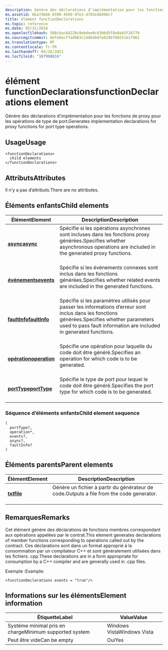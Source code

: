 ```yaml
---
description: Génère des déclarations d’implémentation pour les fonctions de proxy pour les opérations de type de port.
ms.assetid: 6ba7dbb6-6598-4569-97e1-d703e4b896c7
title: élément functionDeclarations
ms.topic: reference
ms.date: 05/31/2018
ms.openlocfilehash: 508cbac6d220c0ebdee0c6306d5f8a8ab5f26770
ms.sourcegitcommit: b6fe9acffad983c14864b8fe0296f6025cb1f961
ms.translationtype: MT
ms.contentlocale: fr-FR
ms.lasthandoff: 04/26/2021
ms.locfileid: "107998816"
---
```

# <a name="functiondeclarations-element"></a><span data-ttu-id="0faa9-103">élément functionDeclarations</span><span class="sxs-lookup"><span data-stu-id="0faa9-103">functionDeclarations element</span></span>

<span data-ttu-id="0faa9-104">Génère des déclarations d’implémentation pour les fonctions de proxy pour les opérations de type de port.</span><span class="sxs-lookup"><span data-stu-id="0faa9-104">Generates implementation declarations for proxy functions for port type operations.</span></span>

## <a name="usage"></a><span data-ttu-id="0faa9-105">Usage</span><span class="sxs-lookup"><span data-stu-id="0faa9-105">Usage</span></span>

``` syntax
<functionDeclarations>
  child elements
</functionDeclarations>
```

## <a name="attributes"></a><span data-ttu-id="0faa9-106">Attributs</span><span class="sxs-lookup"><span data-stu-id="0faa9-106">Attributes</span></span>

<span data-ttu-id="0faa9-107">Il n’y a pas d’attributs.</span><span class="sxs-lookup"><span data-stu-id="0faa9-107">There are no attributes.</span></span>

## <a name="child-elements"></a><span data-ttu-id="0faa9-108">Éléments enfants</span><span class="sxs-lookup"><span data-stu-id="0faa9-108">Child elements</span></span>



| <span data-ttu-id="0faa9-109">Élément</span><span class="sxs-lookup"><span data-stu-id="0faa9-109">Element</span></span>                                   | <span data-ttu-id="0faa9-110">Description</span><span class="sxs-lookup"><span data-stu-id="0faa9-110">Description</span></span>                                                                                                             |
|-------------------------------------------|-------------------------------------------------------------------------------------------------------------------------|
| [<span data-ttu-id="0faa9-111">**async**</span><span class="sxs-lookup"><span data-stu-id="0faa9-111">**async**</span></span>](async.md)<br/>         | <span data-ttu-id="0faa9-112">Spécifie si les opérations asynchrones sont incluses dans les fonctions proxy générées.</span><span class="sxs-lookup"><span data-stu-id="0faa9-112">Specifies whether asynchronous operations are included in the generated proxy functions.</span></span><br/> <br/>         |
| [<span data-ttu-id="0faa9-113">**événements**</span><span class="sxs-lookup"><span data-stu-id="0faa9-113">**events**</span></span>](events.md)<br/>       | <span data-ttu-id="0faa9-114">Spécifie si les événements connexes sont inclus dans les fonctions générées.</span><span class="sxs-lookup"><span data-stu-id="0faa9-114">Specifies whether related events are included in the generated functions.</span></span><br/> <br/>                        |
| [<span data-ttu-id="0faa9-115">**faultInfo**</span><span class="sxs-lookup"><span data-stu-id="0faa9-115">**faultInfo**</span></span>](faultinfo.md)<br/> | <span data-ttu-id="0faa9-116">Spécifie si les paramètres utilisés pour passer les informations d’erreur sont inclus dans les fonctions générées.</span><span class="sxs-lookup"><span data-stu-id="0faa9-116">Specifies whether parameters used to pass fault information are included in generated functions.</span></span><br/> <br/> |
| [<span data-ttu-id="0faa9-117">**opération**</span><span class="sxs-lookup"><span data-stu-id="0faa9-117">**operation**</span></span>](operation.md)<br/> | <span data-ttu-id="0faa9-118">Spécifie une opération pour laquelle du code doit être généré.</span><span class="sxs-lookup"><span data-stu-id="0faa9-118">Specifies an operation for which code is to be generated.</span></span><br/> <br/>                                        |
| [<span data-ttu-id="0faa9-119">**portType**</span><span class="sxs-lookup"><span data-stu-id="0faa9-119">**portType**</span></span>](porttype.md)<br/>   | <span data-ttu-id="0faa9-120">Spécifie le type de port pour lequel le code doit être généré.</span><span class="sxs-lookup"><span data-stu-id="0faa9-120">Specifies the port type for which code is to be generated.</span></span><br/> <br/>                                       |



### <a name="child-element-sequence"></a><span data-ttu-id="0faa9-121">Séquence d’éléments enfants</span><span class="sxs-lookup"><span data-stu-id="0faa9-121">Child element sequence</span></span>

``` syntax
(
  portType?, 
  operation*, 
  events?, 
  async?, 
  faultInfo?
)
```

## <a name="parent-elements"></a><span data-ttu-id="0faa9-122">Éléments parents</span><span class="sxs-lookup"><span data-stu-id="0faa9-122">Parent elements</span></span>



| <span data-ttu-id="0faa9-123">Élément</span><span class="sxs-lookup"><span data-stu-id="0faa9-123">Element</span></span>                         | <span data-ttu-id="0faa9-124">Description</span><span class="sxs-lookup"><span data-stu-id="0faa9-124">Description</span></span>                                                    |
|---------------------------------|----------------------------------------------------------------|
| [<span data-ttu-id="0faa9-125">**txt**</span><span class="sxs-lookup"><span data-stu-id="0faa9-125">**file**</span></span>](file.md)<br/> | <span data-ttu-id="0faa9-126">Génère un fichier à partir du générateur de code.</span><span class="sxs-lookup"><span data-stu-id="0faa9-126">Outputs a file from the code generator.</span></span><br/> <br/> |



## <a name="remarks"></a><span data-ttu-id="0faa9-127">Remarques</span><span class="sxs-lookup"><span data-stu-id="0faa9-127">Remarks</span></span>

<span data-ttu-id="0faa9-128">Cet élément génère des déclarations de fonctions membres correspondant aux opérations appelées par le contrat.</span><span class="sxs-lookup"><span data-stu-id="0faa9-128">This element generates declarations of member functions corresponding to operations called out by the contract.</span></span> <span data-ttu-id="0faa9-129">Ces déclarations sont dans un format approprié à la consommation par un compilateur C++ et sont généralement utilisées dans les fichiers. cpp.</span><span class="sxs-lookup"><span data-stu-id="0faa9-129">These declarations are in a form appropriate for consumption by a C++ compiler and are generally used in .cpp files.</span></span>

<span data-ttu-id="0faa9-130">Exemple :</span><span class="sxs-lookup"><span data-stu-id="0faa9-130">Example:</span></span>

``` syntax
<functionDeclarations events = "true"/>
```

## <a name="element-information"></a><span data-ttu-id="0faa9-131">Informations sur les éléments</span><span class="sxs-lookup"><span data-stu-id="0faa9-131">Element information</span></span>



| <span data-ttu-id="0faa9-132">Étiquette</span><span class="sxs-lookup"><span data-stu-id="0faa9-132">Label</span></span> | <span data-ttu-id="0faa9-133">Value</span><span class="sxs-lookup"><span data-stu-id="0faa9-133">Value</span></span> |
|-------------------------------------|---------------|
| <span data-ttu-id="0faa9-134">Système minimal pris en charge</span><span class="sxs-lookup"><span data-stu-id="0faa9-134">Minimum supported system</span></span><br/> | <span data-ttu-id="0faa9-135">Windows Vista</span><span class="sxs-lookup"><span data-stu-id="0faa9-135">Windows Vista</span></span> |
| <span data-ttu-id="0faa9-136">Peut être vide</span><span class="sxs-lookup"><span data-stu-id="0faa9-136">Can be empty</span></span>                        | <span data-ttu-id="0faa9-137">Oui</span><span class="sxs-lookup"><span data-stu-id="0faa9-137">Yes</span></span>           |



 

 





